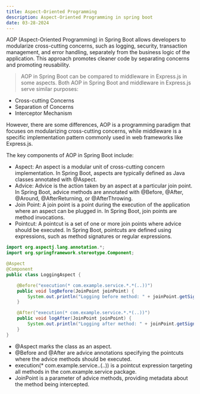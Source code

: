 ```yaml
---
title: Aspect-Oriented Programming
description: Aspect-Oriented Programming in spring boot
date: 03-28-2024
---
```


AOP (Aspect-Oriented Programming) in Spring Boot allows developers to modularize cross-cutting concerns, such as logging, security, transaction management, and error handling, separately from the business logic of the application. This approach promotes cleaner code by separating concerns and promoting reusability.

> AOP in Spring Boot can be compared to middleware in Express.js in some aspects. Both AOP in Spring Boot and middleware in Express.js serve similar purposes:

- Cross-cutting Concerns
- Separation of Concerns
- Interceptor Mechanism

However, there are some differences, AOP is a programming paradigm that focuses on modularizing cross-cutting concerns, while middleware is a specific implementation pattern commonly used in web frameworks like Express.js.

The key components of AOP in Spring Boot include:

- Aspect: An aspect is a modular unit of cross-cutting concern implementation. In Spring Boot, aspects are typically defined as Java classes annotated with @Aspect.
- Advice: Advice is the action taken by an aspect at a particular join point. In Spring Boot, advice methods are annotated with @Before, @After, @Around, @AfterReturning, or @AfterThrowing.
- Join Point: A join point is a point during the execution of the application where an aspect can be plugged in. In Spring Boot, join points are method invocations.
- Pointcut: A pointcut is a set of one or more join points where advice should be executed. In Spring Boot, pointcuts are defined using expressions, such as method signatures or regular expressions.

```java
import org.aspectj.lang.annotation.*;
import org.springframework.stereotype.Component;

@Aspect
@Component
public class LoggingAspect {

    @Before("execution(* com.example.service.*.*(..))")
    public void logBefore(JoinPoint joinPoint) {
        System.out.println("Logging before method: " + joinPoint.getSignature().getName());
    }

    @After("execution(* com.example.service.*.*(..))")
    public void logAfter(JoinPoint joinPoint) {
        System.out.println("Logging after method: " + joinPoint.getSignature().getName());
    }
}
```

- @Aspect marks the class as an aspect.
- @Before and @After are advice annotations specifying the pointcuts where the advice methods should be executed.
- execution(\* com.example.service._._(..)) is a pointcut expression targeting all methods in the com.example.service package.
- JoinPoint is a parameter of advice methods, providing metadata about the method being intercepted.
